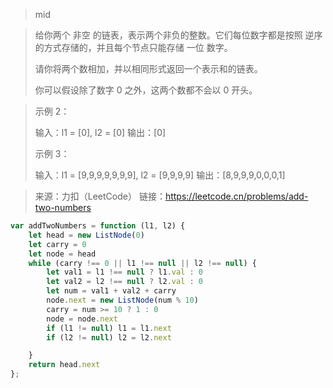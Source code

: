 > mid

> 给你两个 非空 的链表，表示两个非负的整数。它们每位数字都是按照 逆序 的方式存储的，并且每个节点只能存储 一位 数字。
> 
> 请你将两个数相加，并以相同形式返回一个表示和的链表。
> 
> 你可以假设除了数字 0 之外，这两个数都不会以 0 开头。

> 示例 2：
> 
> 输入：l1 = [0], l2 = [0]
> 输出：[0]
> 
> 示例 3：
> 
> 输入：l1 = [9,9,9,9,9,9,9], l2 = [9,9,9,9]
> 输出：[8,9,9,9,0,0,0,1]

> 来源：力扣（LeetCode）
> 链接：https://leetcode.cn/problems/add-two-numbers

```javascript
var addTwoNumbers = function (l1, l2) {
    let head = new ListNode(0)
    let carry = 0
    let node = head
    while (carry !== 0 || l1 !== null || l2 !== null) {
        let val1 = l1 !== null ? l1.val : 0
        let val2 = l2 !== null ? l2.val : 0
        let num = val1 + val2 + carry
        node.next = new ListNode(num % 10)
        carry = num >= 10 ? 1 : 0
        node = node.next
        if (l1 != null) l1 = l1.next
        if (l2 != null) l2 = l2.next

    }
    return head.next
};
```